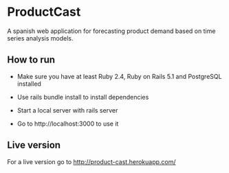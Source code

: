 # ProductCast

A spanish web application for forecasting product demand based on time series analysis models.

## How to run

* Make sure you have at least Ruby 2.4, Ruby on Rails 5.1 and PostgreSQL installed

* Use rails bundle install to install dependencies

* Start a local server with rails server

* Go to http://localhost:3000 to use it

## Live version

For a live version go to http://product-cast.herokuapp.com/
